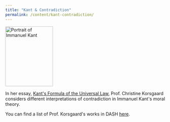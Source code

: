 ```yaml
---
title: "Kant & Contradiction"
permalink: /content/kant-contradiction/
---
```

<img src="{{site.baseurl}}/assets/img/Kant_Portrait.jpeg" alt="Portrait of Immanuel Kant" title="Portrait of Immanuel Kant" width="150" height="189" class="floatleft">

In her essay, [Kant's Formula of the Universal Law](http://nrs.harvard.edu/urn-3:HUL.InstRepos:3201869), Prof. Christine Korsgaard considers different interpretations of contradiction in Immanuel Kant's moral theory.

You can find a list of Prof. Korsgaard's works in DASH [here](http://dash.harvard.edu/browse?authority=69189c551b4d42d0ed5af341ddb54088&type=harvardAuthor).
